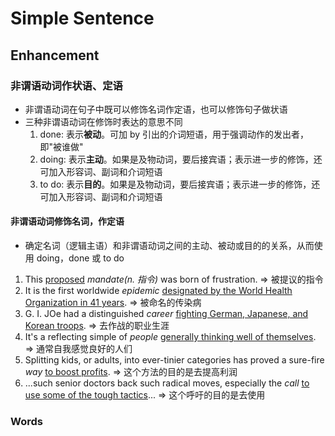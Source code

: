 # Simple Sentence

## Enhancement

### 非谓语动词作状语、定语

- 非谓语动词在句子中既可以修饰名词作定语，也可以修饰句子做状语
- 三种非谓语动词在修饰时表达的意思不同
    1. done: 表示**被动**。可加 by 引出的介词短语，用于强调动作的发出者，即"被谁做"
    2. doing: 表示**主动**。如果是及物动词，要后接宾语；表示进一步的修饰，还可加入形容词、副词和介词短语
    3. to do: 表示**目的**。如果是及物动词，要后接宾语；表示进一步的修饰，还可加入形容词、副词和介词短语

#### 非谓语动词修饰名词，作定语

- 确定名词（逻辑主语）和非谓语动词之间的主动、被动或目的的关系，从而使用 doing，done 或 to do

1. This <u>proposed</u> *mandate(n. 指令)* was born of frustration. => 被提议的指令
2. It is the first worldwide *epidemic* <u>designated by the World Health Organization in 41 years</u>. => 被命名的传染病
3. G. I. JOe had a distinguished *career* <u>fighting German, Japanese, and Korean troops</u>. => 去作战的职业生涯
4. It's a reflecting simple of *people* <u>generally thinking well of themselves</u>. => 通常自我感觉良好的人们
5. Splitting kids, or adults, into ever-tinier categories has proved a sure-fire *way* <u>to boost profits</u>. => 这个方法的目的是去提高利润
6. ...such senior doctors back such radical moves, especially the *call* <u>to use some of the tough tactics</u>... => 这个呼吁的目的是去使用

### Words

